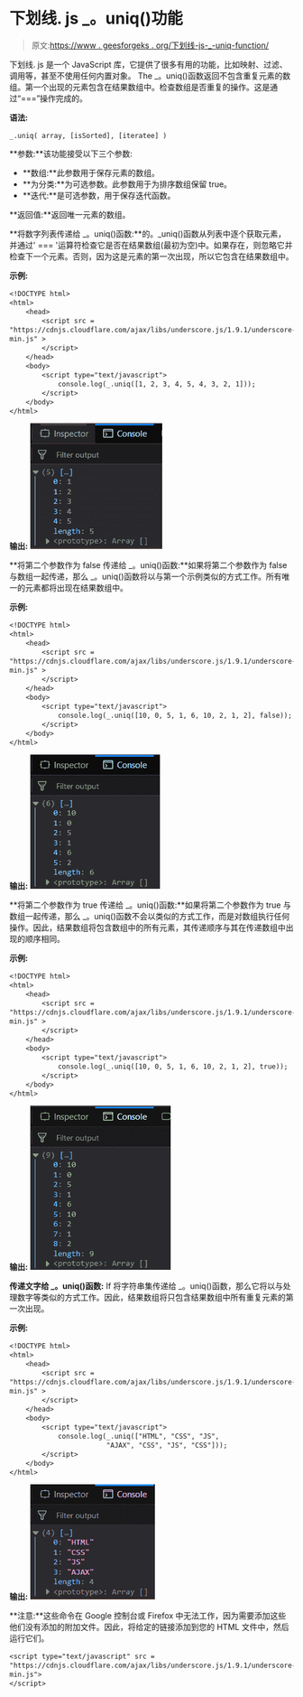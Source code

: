 # 下划线. js _。uniq()功能

> 原文:[https://www . geesforgeks . org/下划线-js-_-uniq-function/](https://www.geeksforgeeks.org/underscore-js-_-uniq-function/)

下划线. js 是一个 JavaScript 库，它提供了很多有用的功能，比如映射、过滤、调用等，甚至不使用任何内置对象。
The _。uniq()函数返回不包含重复元素的数组。第一个出现的元素包含在结果数组中。检查数组是否重复的操作。这是通过“===”操作完成的。

**语法:**

```
_.uniq( array, [isSorted], [iteratee] )
```

**参数:**该功能接受以下三个参数:

*   **数组:**此参数用于保存元素的数组。
*   **为分类:**为可选参数。此参数用于为排序数组保留 true。
*   **迭代:**是可选参数，用于保存迭代函数。

**返回值:**返回唯一元素的数组。

**将数字列表传递给 _。uniq()函数:**的。_uniq()函数从列表中逐个获取元素，并通过' === '运算符检查它是否在结果数组(最初为空)中。如果存在，则忽略它并检查下一个元素。否则，因为这是元素的第一次出现，所以它包含在结果数组中。

**示例:**

```
<!DOCTYPE html>
<html>
    <head>
        <script src = 
"https://cdnjs.cloudflare.com/ajax/libs/underscore.js/1.9.1/underscore-min.js" >
        </script>
    </head>
    <body>
        <script type="text/javascript">
            console.log(_.uniq([1, 2, 3, 4, 5, 4, 3, 2, 1]));
        </script>
    </body>
</html>                    
```

**输出:**
![](img/332a867d2a6e4ab9b5cfbd4a1cec5bd9.png)

**将第二个参数作为 false 传递给 _。uniq()函数:**如果将第二个参数作为 false 与数组一起传递，那么 _。uniq()函数将以与第一个示例类似的方式工作。所有唯一的元素都将出现在结果数组中。

**示例:**

```
<!DOCTYPE html>
<html>
    <head>
        <script src = 
"https://cdnjs.cloudflare.com/ajax/libs/underscore.js/1.9.1/underscore-min.js" >
        </script>
    </head>
    <body>
        <script type="text/javascript">
            console.log(_.uniq([10, 0, 5, 1, 6, 10, 2, 1, 2], false));
        </script>
    </body>
</html>                    
```

**输出:**
![](img/61463154c6570a6ce1cbe570a7a65965.png)

**将第二个参数作为 true 传递给 _。uniq()函数:**如果将第二个参数作为 true 与数组一起传递，那么 _。uniq()函数不会以类似的方式工作，而是对数组执行任何操作。因此，结果数组将包含数组中的所有元素，其传递顺序与其在传递数组中出现的顺序相同。

**示例:**

```
<!DOCTYPE html>
<html>
    <head>
        <script src = 
"https://cdnjs.cloudflare.com/ajax/libs/underscore.js/1.9.1/underscore-min.js" >
        </script>
    </head>
    <body>
        <script type="text/javascript">
            console.log(_.uniq([10, 0, 5, 1, 6, 10, 2, 1, 2], true));
        </script>
    </body>
</html>                    
```

**输出:**
![](img/9fa8674a31bc098badeb362dcac76047.png)

**传递文字给 _。uniq()函数:** If 将字符串集传递给 _。uniq()函数，那么它将以与处理数字等类似的方式工作。因此，结果数组将只包含结果数组中所有重复元素的第一次出现。

**示例:**

```
<!DOCTYPE html>
<html>
    <head>
        <script src = 
"https://cdnjs.cloudflare.com/ajax/libs/underscore.js/1.9.1/underscore-min.js" >
        </script>
    </head>
    <body>
        <script type="text/javascript">
            console.log(_.uniq(["HTML", "CSS", "JS",
                        "AJAX", "CSS", "JS", "CSS"]));
        </script>
    </body>
</html>                    
```

**输出:**
![](img/df61963f3e7607a8a9394da9eb7da480.png)

**注意:**这些命令在 Google 控制台或 Firefox 中无法工作，因为需要添加这些他们没有添加的附加文件。因此，将给定的链接添加到您的 HTML 文件中，然后运行它们。

```
<script type="text/javascript" src = 
"https://cdnjs.cloudflare.com/ajax/libs/underscore.js/1.9.1/underscore-min.js"> 
</script> 
```